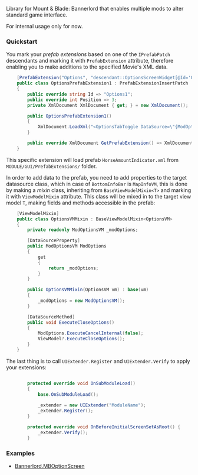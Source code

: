Library for Mount & Blade: Bannerlord that enables multiple mods to alter standard game interface.

For internal usage only for now.

### Quickstart
You mark your _prefab extensions_ based on one of the `IPrefabPatch` descendants and marking it with `PrefabExtension` attribute, therefore enabling you to make additions to the specified Movie's XML data.

```cs
    [PrefabExtension("Options", "descendant::OptionsScreenWidget[@Id='Options']/Children/Standard.TopPanel/Children/ListPanel/Children")]
    public class OptionsPrefabExtension1 : PrefabExtensionInsertPatch
    {
        public override string Id => "Options1";
        public override int Position => 3;
        private XmlDocument XmlDocument { get; } = new XmlDocument();

        public OptionsPrefabExtension1()
        {
            XmlDocument.LoadXml("<OptionsTabToggle DataSource=\"{ModOptions}\" PositionYOffset=\"2\" Parameter.ButtonBrush=\"Header.Tab.Center\" Parameter.TabName=\"ModOptionsPage\" />");
        }

        public override XmlDocument GetPrefabExtension() => XmlDocument;
    }
```
This specific extension will load prefab `HorseAmountIndicator.xml` from `MODULE/GUI/PrefabExtensions/` folder.

In order to add data to the prefab, you need to add properties to the target datasource class, which in case of `BottomInfoBar` is `MapInfoVM`, this is done by making a _mixin_ class, inheriting from `BaseViewModelMixin<T>` and marking it with `ViewModelMixin` attribute. This class will be mixed in to the target view model `T`, making fields and methods accessible in the prefab:

```cs
    [ViewModelMixin]
    public class OptionsVMMixin : BaseViewModelMixin<OptionsVM>
    {
        private readonly ModOptionsVM _modOptions;

        [DataSourceProperty]
        public ModOptionsVM ModOptions
        {
            get
            {
                return _modOptions;
            }
        }

        public OptionsVMMixin(OptionsVM vm) : base(vm)
        {
            _modOptions = new ModOptionsVM();
        }

        [DataSourceMethod]
        public void ExecuteCloseOptions()
        {
            ModOptions.ExecuteCancelInternal(false);
            ViewModel?.ExecuteCloseOptions();
        }
    }
```

The last thing is to call `UIExtender.Register` and `UIExtender.Verify` to apply your extensions:
```cs

        protected override void OnSubModuleLoad()
        {
            base.OnSubModuleLoad();
            
            _extender = new UIExtender("ModuleName");
            _extender.Register();
        }

        protected override void OnBeforeInitialScreenSetAsRoot() {
            _extender.Verify();
        }
```

### Examples
* [Bannerlord.MBOptionScreen](https://github.com/Aragas/Bannerlord.MBOptionScreen/tree/v3/MCM.UI/UIExtenderEx)
